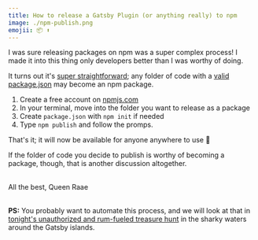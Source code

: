 ```yaml
---
title: How to release a Gatsby Plugin (or anything really) to npm
image: ./npm-publish.png
emojii: 📦 ⬆️
---
```


I was sure releasing packages on npm was a super complex process! I made it into this thing only developers better than I was worthy of doing.

It turns out it's [super straightforward](https://docs.npmjs.com/creating-and-publishing-unscoped-public-packages); any folder of code with a [valid package.json](https://docs.npmjs.com/creating-a-package-json-file) may become an npm package.

1. Create a free account on [npmjs.com](https://www.npmjs.com/)
2. In your terminal, move into the folder you want to release as a package
3. Create `package.json` with `npm init` if needed
4. Type `npm publish` and follow the promps.

That's it; it will now be available for anyone anywhere to use 🤯

If the folder of code you decide to publish is worthy of becoming a package, though, that is another discussion altogether.

&nbsp;  
All the best,
Queen Raae

&nbsp;  
**PS:** You probably want to automate this process, and we will look at that in [tonight's unauthorized and rum-fueled treasure hunt](https://youtu.be/eaZm9MC0GeE) in the sharky waters around the Gatsby islands.
